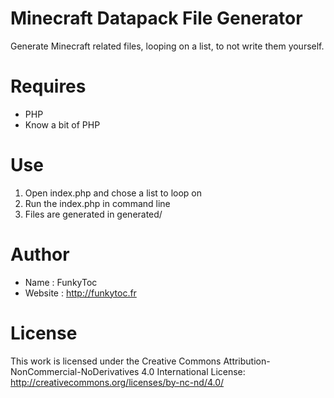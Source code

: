 # Minecraft Datapack File Generator
Generate Minecraft related files, looping on a list, to not write them yourself.

# Requires 
- PHP
- Know a bit of PHP

# Use
1. Open index.php and chose a list to loop on
2. Run the index.php in command line
3. Files are generated in generated/

# Author
- Name : FunkyToc 
- Website : http://funkytoc.fr

# License
This work is licensed under the Creative Commons Attribution-NonCommercial-NoDerivatives 4.0 International License: http://creativecommons.org/licenses/by-nc-nd/4.0/
